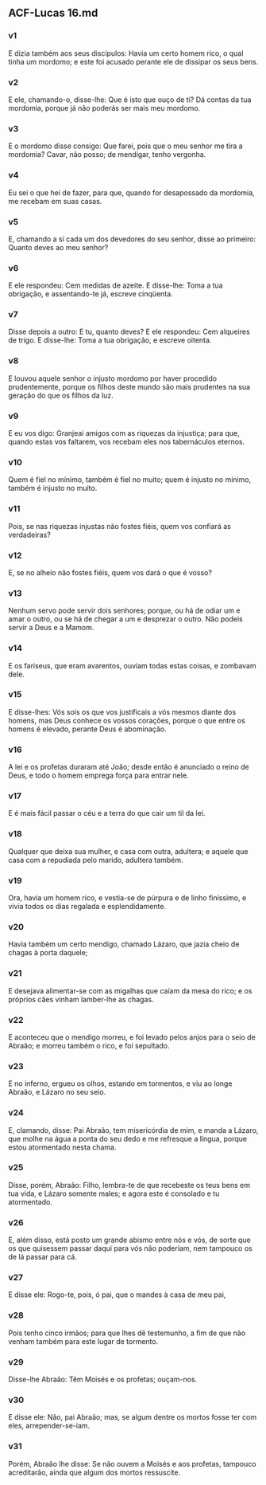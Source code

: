 ## ACF-Lucas 16.md
### v1
 E dizia também aos seus discípulos: Havia um certo homem rico, o qual tinha um mordomo; e este foi acusado perante ele de dissipar os seus bens.
### v2
 E ele, chamando-o, disse-lhe: Que é isto que ouço de ti? Dá contas da tua mordomia, porque já não poderás ser mais meu mordomo.
### v3
 E o mordomo disse consigo: Que farei, pois que o meu senhor me tira a mordomia? Cavar, não posso; de mendigar, tenho vergonha.
### v4
 Eu sei o que hei de fazer, para que, quando for desapossado da mordomia, me recebam em suas casas.
### v5
 E, chamando a si cada um dos devedores do seu senhor, disse ao primeiro: Quanto deves ao meu senhor?
### v6
 E ele respondeu: Cem medidas de azeite. E disse-lhe: Toma a tua obrigação, e assentando-te já, escreve cinqüenta.
### v7
 Disse depois a outro: E tu, quanto deves? E ele respondeu: Cem alqueires de trigo. E disse-lhe: Toma a tua obrigação, e escreve oitenta.
### v8
 E louvou aquele senhor o injusto mordomo por haver procedido prudentemente, porque os filhos deste mundo são mais prudentes na sua geração do que os filhos da luz.
### v9
 E eu vos digo: Granjeai amigos com as riquezas da injustiça; para que, quando estas vos faltarem, vos recebam eles nos tabernáculos eternos.
### v10
 Quem é fiel no mínimo, também é fiel no muito; quem é injusto no mínimo, também é injusto no muito.
### v11
 Pois, se nas riquezas injustas não fostes fiéis, quem vos confiará as verdadeiras?
### v12
 E, se no alheio não fostes fiéis, quem vos dará o que é vosso?
### v13
 Nenhum servo pode servir dois senhores; porque, ou há de odiar um e amar o outro, ou se há de chegar a um e desprezar o outro. Não podeis servir a Deus e a Mamom.
### v14
 E os fariseus, que eram avarentos, ouviam todas estas coisas, e zombavam dele.
### v15
 E disse-lhes: Vós sois os que vos justificais a vós mesmos diante dos homens, mas Deus conhece os vossos corações, porque o que entre os homens é elevado, perante Deus é abominação.
### v16
 A lei e os profetas duraram até João; desde então é anunciado o reino de Deus, e todo o homem emprega força para entrar nele.
### v17
 E é mais fácil passar o céu e a terra do que cair um til da lei.
### v18
 Qualquer que deixa sua mulher, e casa com outra, adultera; e aquele que casa com a repudiada pelo marido, adultera também.
### v19
 Ora, havia um homem rico, e vestia-se de púrpura e de linho finíssimo, e vivia todos os dias regalada e esplendidamente.
### v20
 Havia também um certo mendigo, chamado Lázaro, que jazia cheio de chagas à porta daquele;
### v21
 E desejava alimentar-se com as migalhas que caíam da mesa do rico; e os próprios cães vinham lamber-lhe as chagas.
### v22
 E aconteceu que o mendigo morreu, e foi levado pelos anjos para o seio de Abraão; e morreu também o rico, e foi sepultado.
### v23
 E no inferno, ergueu os olhos, estando em tormentos, e viu ao longe Abraão, e Lázaro no seu seio.
### v24
 E, clamando, disse: Pai Abraão, tem misericórdia de mim, e manda a Lázaro, que molhe na água a ponta do seu dedo e me refresque a língua, porque estou atormentado nesta chama.
### v25
 Disse, porém, Abraão: Filho, lembra-te de que recebeste os teus bens em tua vida, e Lázaro somente males; e agora este é consolado e tu atormentado.
### v26
 E, além disso, está posto um grande abismo entre nós e vós, de sorte que os que quisessem passar daqui para vós não poderiam, nem tampouco os de lá passar para cá.
### v27
 E disse ele: Rogo-te, pois, ó pai, que o mandes à casa de meu pai,
### v28
 Pois tenho cinco irmãos; para que lhes dê testemunho, a fim de que não venham também para este lugar de tormento.
### v29
 Disse-lhe Abraão: Têm Moisés e os profetas; ouçam-nos.
### v30
 E disse ele: Não, pai Abraão; mas, se algum dentre os mortos fosse ter com eles, arrepender-se-iam.
### v31
 Porém, Abraão lhe disse: Se não ouvem a Moisés e aos profetas, tampouco acreditarão, ainda que algum dos mortos ressuscite.
